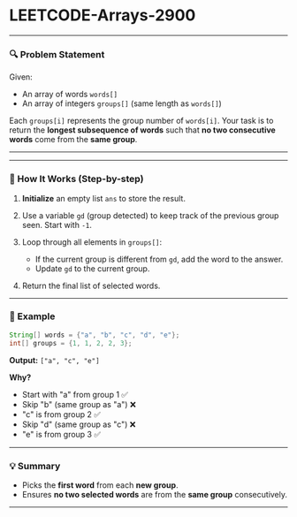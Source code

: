 # LEETCODE-Arrays-2900
---

### 🔍 Problem Statement

Given:

* An array of words `words[]`
* An array of integers `groups[]` (same length as `words[]`)

Each `groups[i]` represents the group number of `words[i]`.
Your task is to return the **longest subsequence of words** such that **no two consecutive words** come from the **same group**.

---
---

### 🧠 How It Works (Step-by-step)

1. **Initialize** an empty list `ans` to store the result.
2. Use a variable `gd` (group detected) to keep track of the previous group seen. Start with `-1`.
3. Loop through all elements in `groups[]`:

   * If the current group is different from `gd`, add the word to the answer.
   * Update `gd` to the current group.
4. Return the final list of selected words.

---

### 🧪 Example

```java
String[] words = {"a", "b", "c", "d", "e"};
int[] groups = {1, 1, 2, 2, 3};
```

**Output:** `["a", "c", "e"]`

**Why?**

* Start with "a" from group 1 ✅
* Skip "b" (same group as "a") ❌
* "c" is from group 2 ✅
* Skip "d" (same group as "c") ❌
* "e" is from group 3 ✅

---

### 💡 Summary

* Picks the **first word** from each **new group**.
* Ensures **no two selected words** are from the **same group** consecutively.

---
